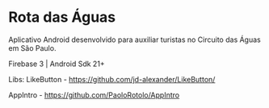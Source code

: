 # Rota das Águas

Aplicativo Android desenvolvido para auxiliar turistas no Circuito das Águas em São Paulo.

Firebase 3 | Android Sdk 21+

Libs:
LikeButton - https://github.com/jd-alexander/LikeButton/

AppIntro - https://github.com/PaoloRotolo/AppIntro

